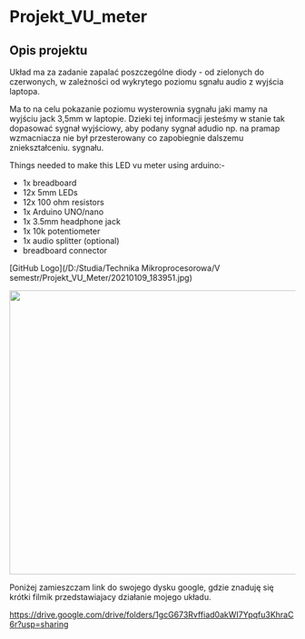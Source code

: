 # Projekt_VU_meter

<h2> Opis projektu </h2>

Układ ma za zadanie zapalać poszczególne diody - od zielonych do czerwonych, w zależności od wykrytego poziomu sgnału audio z wyjścia laptopa.

Ma to na celu pokazanie poziomu wysterownia sygnału jaki mamy na wyjściu jack 3,5mm w laptopie. Dzieki tej informacji jesteśmy w stanie tak dopasować sygnał wyjściowy, aby podany sygnał adudio np. na pramap wzmacniacza nie był przesterowany co zapobiegnie dalszemu zniekształceniu. sygnału.

Things needed to make this LED vu meter using arduino:-

<ul>


<li> 1x  breadboard </li>
<li> 12x 5mm LEDs </li>
<li> 12x 100 ohm resistors </li>
<li> 1x  Arduino UNO/nano </li>
<li> 1x  3.5mm headphone jack </li>
<li> 1x  10k potentiometer </li>
<li> 1x  audio splitter (optional) </li>
<li> breadboard connector </li>
</ul>

[GitHub Logo](/D:/Studia/Technika Mikroprocesorowa/V semestr/Projekt_VU_Meter/20210109_183951.jpg)

<img src = "C:/Users/dell/Desktop/Projekt_VU_meter/20210109_183951.jpg" width="600" height="500">

Poniżej zamieszczam link do swojego dysku google, gdzie znaduję się krótki filmik przedstawiajacy działanie mojego układu.


https://drive.google.com/drive/folders/1gcG673Rvffiad0akWI7Ypqfu3KhraC6r?usp=sharing
